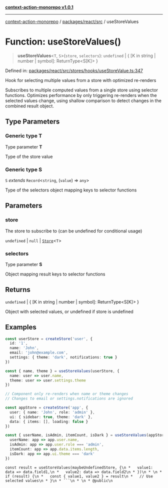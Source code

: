 [**context-action-monorepo v1.0.1**](../../../../README.md)

***

[context-action-monorepo](../../../../README.md) / [packages/react/src](../README.md) / useStoreValues

# Function: useStoreValues()

> **useStoreValues**\<`T`, `S`\>(`store`, `selectors`): `undefined` \| \{ \[K in string \| number \| symbol\]: ReturnType\<S\[K\]\> \}

Defined in: [packages/react/src/stores/hooks/useStoreValue.ts:347](https://github.com/mineclover/context-action/blob/cd08d4e3b87a65a1296f2b120f18fcabd78f2914/packages/react/src/stores/hooks/useStoreValue.ts#L347)

Hook for selecting multiple values from a store with optimized re-renders

Subscribes to multiple computed values from a single store using selector functions.
Optimizes performance by only triggering re-renders when the selected values change,
using shallow comparison to detect changes in the combined result object.

## Type Parameters

### Generic type T

Type parameter **T**

Type of the store value

### Generic type S

`S` *extends* `Record`\<`string`, (`value`) => `any`\>

Type of the selectors object mapping keys to selector functions

## Parameters

### store

The store to subscribe to (can be undefined for conditional usage)

`undefined` | `null` | [`Store`](../classes/Store.md)&lt;`T`&gt;

### selectors

Type parameter **S**

Object mapping result keys to selector functions

## Returns

`undefined` \| \{ \[K in string \| number \| symbol\]: ReturnType\<S\[K\]\> \}

Object with selected values, or undefined if store is undefined

## Examples

```typescript
const userStore = createStore('user', { 
  id: '1', 
  name: 'John', 
  email: 'john@example.com',
  settings: { theme: 'dark', notifications: true }
})

const { name, theme } = useStoreValues(userStore, {
  name: user => user.name,
  theme: user => user.settings.theme
})

// Component only re-renders when name or theme changes
// Changes to email or settings.notifications are ignored
```

```typescript
const appStore = createStore('app', {
  user: { name: 'John', role: 'admin' },
  ui: { sidebar: true, theme: 'dark' },
  data: { items: [], loading: false }
})

const { userName, isAdmin, itemCount, isDark } = useStoreValues(appStore, {
  userName: app => app.user.name,
  isAdmin: app => app.user.role === 'admin',
  itemCount: app => app.data.items.length,
  isDark: app => app.ui.theme === 'dark'
})
```

```typescript\n * // Safe to use with potentially undefined stores
const result = useStoreValues(maybeUndefinedStore, {\n *   value1: data => data.field1,\n *   value2: data => data.field2\n * })\n * \n * if (result) {\n *   const { value1, value2 } = result\n *   // Use selected values\n * }\n * ```\n * \n * @public\n

